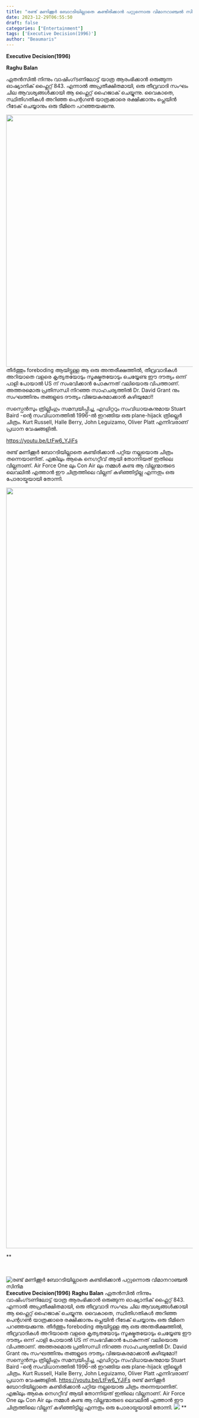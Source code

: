 ```yaml
---
title: "രണ്ട് മണിക്കൂർ ബോറടിയില്ലാതെ കണ്ടിരിക്കാൻ പറ്റുന്നൊരു വിമാനറാഞ്ചൽ സിനിമ"
date: 2023-12-29T06:55:50
draft: false
categories: ["Entertainment"]
tags: ['Executive Decision(1996)']
author: "Beaumaris"
---
```


<strong>Executive Decision(1996)</strong>

<strong>Raghu Balan </strong>

ഏതൻസിൽ നിന്നും വാഷിംഗ്‌ടണിലോട്ട് യാത്ര ആരംഭിക്കാൻ ഒരുങ്ങുന്ന ഓഷ്യാനിക് ഫ്ലൈറ്റ് 843. എന്നാൽ അപ്രതീക്ഷിതമായി, ഒരു തീവ്രവാദി സംഘം ചില ആവശ്യങ്ങൾക്കായി ആ ഫ്ലൈറ്റ് ഹൈജാക് ചെയ്യുന്നു. വൈകാതെ, സ്ഥിതിഗതികള്‍ അറിഞ്ഞ പെന്റഗൺ യാത്രക്കാരെ രക്ഷിക്കാനും പ്ലെയിൻ റീടേക് ചെയ്യാനും ഒരു ടീമിനെ പറഞ്ഞയക്കുന്നു.

<img class="alignnone size-full wp-image-435944" src="https://cdn.boolokam.com/articles/2023/12/dqdqdq-2.jpg" alt="" width="1024" height="679" />തീർത്തും foreboding ആയിട്ടുള്ള ആ ഒരു അന്തരീക്ഷത്തിൽ, തീവ്രവാദികൾ അറിയാതെ വളരെ കൃത്യതയോടും സൂക്ഷ്മതയോടും ചെയ്യേണ്ട ഈ ദൗത്യം ഒന്ന് പാളി പോയാൽ US ന് സംഭവിക്കാൻ പോകുന്നത് വലിയൊരു വിപത്താണ്. അത്തരമൊരു പ്രതിസന്ധി നിറഞ്ഞ സാഹചര്യത്തിൽ Dr. David Grant നും സംഘത്തിനും തങ്ങളുടെ ദൗത്യം വിജയകരമാക്കാൻ കഴിയുമോ!!

സസ്പെൻസും ത്രില്ലിംഗും സമന്വയിപ്പിച്ച, എഡിറ്ററും സംവിധായകനുമായ Stuart Baird -ന്റെ സംവിധാനത്തിൽ 1996-ൽ ഇറങ്ങിയ ഒരു plane-hijack ത്രില്ലെർ ചിത്രം. Kurt Russell, Halle Berry, John Leguizamo, Oliver Platt എന്നിവരാണ് പ്രധാന വേഷങ്ങളിൽ.

https://youtu.be/LtFw6_YJiFs

രണ്ട് മണിക്കൂർ ബോറടിയില്ലാതെ കണ്ടിരിക്കാൻ പറ്റിയ നല്ലയൊരു ചിത്രം തന്നെയാണിത്. എങ്കിലും ആകെ നെഗറ്റീവ് ആയി തോന്നിയത് ഇതിലെ വില്ലനാണ്. Air Force One ലും Con Air ലും നമ്മൾ കണ്ട ആ വില്ലന്മാരുടെ ലെവലിൽ എത്താൻ ഈ ചിത്രത്തിലെ വില്ലന് കഴിഞ്ഞിട്ടില്ല എന്നതും ഒരു പോരായ്മയായി തോന്നി.

<img class="size-full wp-image-435945 aligncenter" src="https://cdn.boolokam.com/articles/2023/12/fqfq-1.jpg" alt="" width="1153" height="2048" />

**

&nbsp;


![രണ്ട് മണിക്കൂർ ബോറടിയില്ലാതെ കണ്ടിരിക്കാൻ പറ്റുന്നൊരു വിമാനറാഞ്ചൽ സിനിമ](https://cdn.boolokam.com/articles/2023/12/dqdqdq-2.jpg)**Executive Decision(1996)** **Raghu Balan** ഏതൻസിൽ നിന്നും വാഷിംഗ്‌ടണിലോട്ട് യാത്ര ആരംഭിക്കാൻ ഒരുങ്ങുന്ന ഓഷ്യാനിക് ഫ്ലൈറ്റ് 843. എന്നാൽ അപ്രതീക്ഷിതമായി, ഒരു തീവ്രവാദി സംഘം ചില ആവശ്യങ്ങൾക്കായി ആ ഫ്ലൈറ്റ് ഹൈജാക് ചെയ്യുന്നു. വൈകാതെ, സ്ഥിതിഗതികള്‍ അറിഞ്ഞ പെന്റഗൺ യാത്രക്കാരെ രക്ഷിക്കാനും പ്ലെയിൻ റീടേക് ചെയ്യാനും ഒരു ടീമിനെ പറഞ്ഞയക്കുന്നു. തീർത്തും foreboding ആയിട്ടുള്ള ആ ഒരു അന്തരീക്ഷത്തിൽ, തീവ്രവാദികൾ അറിയാതെ വളരെ കൃത്യതയോടും സൂക്ഷ്മതയോടും ചെയ്യേണ്ട ഈ ദൗത്യം ഒന്ന് പാളി പോയാൽ US ന് സംഭവിക്കാൻ പോകുന്നത് വലിയൊരു വിപത്താണ്. അത്തരമൊരു പ്രതിസന്ധി നിറഞ്ഞ സാഹചര്യത്തിൽ Dr. David Grant നും സംഘത്തിനും തങ്ങളുടെ ദൗത്യം വിജയകരമാക്കാൻ കഴിയുമോ!! സസ്പെൻസും ത്രില്ലിംഗും സമന്വയിപ്പിച്ച, എഡിറ്ററും സംവിധായകനുമായ Stuart Baird -ന്റെ സംവിധാനത്തിൽ 1996-ൽ ഇറങ്ങിയ ഒരു plane-hijack ത്രില്ലെർ ചിത്രം. Kurt Russell, Halle Berry, John Leguizamo, Oliver Platt എന്നിവരാണ് പ്രധാന വേഷങ്ങളിൽ. https://youtu.be/LtFw6_YJiFs രണ്ട് മണിക്കൂർ ബോറടിയില്ലാതെ കണ്ടിരിക്കാൻ പറ്റിയ നല്ലയൊരു ചിത്രം തന്നെയാണിത്. എങ്കിലും ആകെ നെഗറ്റീവ് ആയി തോന്നിയത് ഇതിലെ വില്ലനാണ്. Air Force One ലും Con Air ലും നമ്മൾ കണ്ട ആ വില്ലന്മാരുടെ ലെവലിൽ എത്താൻ ഈ ചിത്രത്തിലെ വില്ലന് കഴിഞ്ഞിട്ടില്ല എന്നതും ഒരു പോരായ്മയായി തോന്നി. ![](https://cdn.boolokam.com/articles/2023/12/fqfq-1.jpg) ** 
